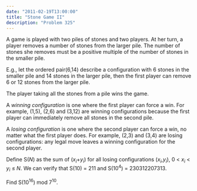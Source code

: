 ```yaml
---
date: "2011-02-19T13:00:00"
title: "Stone Game II"
description: "Problem 325"
---
```


<p>
A game is played with two piles of stones and two players. At her turn, a player removes a number of stones from the larger pile. The number of stones she removes must be a positive multiple of the number of stones in the smaller pile.
</p>
<p>
E.g., let the ordered pair(6,14) describe a configuration with 6 stones in the smaller pile and 14 stones in the larger pile, then the first player can remove 6 or 12 stones from the larger pile.
</p>
<p>
The player taking all the stones from a pile wins the game.
</p>
<p>
A <i>winning configuration</i> is one where the first player can force a win. For example, (1,5), (2,6) and (3,12) are winning configurations because the first player can immediately remove all stones in the second pile.
</p>
<p>
A <i>losing configuration</i> is one where the second player can force a win, no matter what the first player does. For example, (2,3) and (3,4) are losing configurations: any legal move leaves a winning configuration for the second player.
</p>
<p>
Define S(<var>N</var>) as the sum of (<var>x</var><sub><var>i</var></sub>+<var>y</var><sub><var>i</var></sub>) for all losing configurations (<var>x</var><sub><var>i</var></sub>,<var>y</var><sub><var>i</var></sub>), 0 &lt; <var>x</var><sub><var>i</var></sub> &lt; <var>y</var><sub><var>i</var></sub> ≤ <var>N</var>. We can verify that S(10) = 211 and S(10<sup>4</sup>) = 230312207313.
</p>
<p>
Find S(10<sup>16</sup>) mod 7<sup>10</sup>.
</p>

